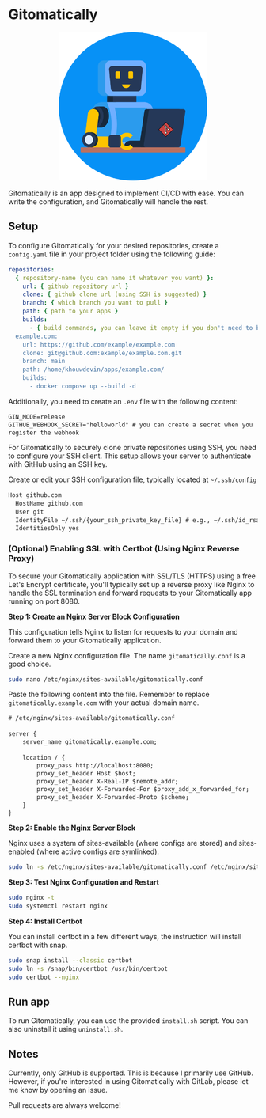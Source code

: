 # Gitomatically

<div align="center">
  <img src="https://github.com/khouwdevin/gitomatically/blob/master/public/gitomatically.png" height="300px"/>
</div>

Gitomatically is an app designed to implement CI/CD with ease. You can write the configuration, and Gitomatically will handle the rest.

## Setup

To configure Gitomatically for your desired repositories, create a `config.yaml` file in your project folder using the following guide:

```yaml
repositories:
  { repository-name (you can name it whatever you want) }:
    url: { github repository url }
    clone: { github clone url (using SSH is suggested) }
    branch: { which branch you want to pull }
    path: { path to your apps }
    builds:
      - { build commands, you can leave it empty if you don't need to build }
  example.com:
    url: https://github.com/example/example.com
    clone: git@github.com:example/example.com.git
    branch: main
    path: /home/khouwdevin/apps/example.com/
    builds:
      - docker compose up --build -d
```

Additionally, you need to create an `.env` file with the following content:

```env
GIN_MODE=release
GITHUB_WEBHOOK_SECRET="helloworld" # you can create a secret when you register the webhook
```

For Gitomatically to securely clone private repositories using SSH, you need to configure your SSH client. This setup allows your server to authenticate with GitHub using an SSH key.

Create or edit your SSH configuration file, typically located at `~/.ssh/config`

```txt
Host github.com
  HostName github.com
  User git
  IdentityFile ~/.ssh/{your_ssh_private_key_file} # e.g., ~/.ssh/id_rsa or ~/.ssh/gitomatically_ssh_key
  IdentitiesOnly yes
```

### (Optional) Enabling SSL with Certbot (Using Nginx Reverse Proxy)

To secure your Gitomatically application with SSL/TLS (HTTPS) using a free Let's Encrypt certificate, you'll typically set up a reverse proxy like Nginx to handle the SSL termination and forward requests to your Gitomatically app running on port 8080.

**Step 1: Create an Nginx Server Block Configuration**

This configuration tells Nginx to listen for requests to your domain and forward them to your Gitomatically application.

Create a new Nginx configuration file. The name `gitomatically.conf` is a good choice.

```bash
sudo nano /etc/nginx/sites-available/gitomatically.conf
```

Paste the following content into the file. Remember to replace `gitomatically.example.com` with your actual domain name.

```nginx
# /etc/nginx/sites-available/gitomatically.conf

server {
    server_name gitomatically.example.com;

    location / {
        proxy_pass http://localhost:8080;
        proxy_set_header Host $host;
        proxy_set_header X-Real-IP $remote_addr;
        proxy_set_header X-Forwarded-For $proxy_add_x_forwarded_for;
        proxy_set_header X-Forwarded-Proto $scheme;
    }
}
```

**Step 2: Enable the Nginx Server Block**

Nginx uses a system of sites-available (where configs are stored) and sites-enabled (where active configs are symlinked).

```bash
sudo ln -s /etc/nginx/sites-available/gitomatically.conf /etc/nginx/sites-enabled/gitomatically.conf
```

**Step 3: Test Nginx Configuration and Restart**

```bash
sudo nginx -t
sudo systemctl restart nginx
```

**Step 4: Install Certbot**

You can install certbot in a few different ways, the instruction will install certbot with snap.

```bash
sudo snap install --classic certbot
sudo ln -s /snap/bin/certbot /usr/bin/certbot
sudo certbot --nginx
```

## Run app

To run Gitomatically, you can use the provided `install.sh` script. You can also uninstall it using `uninstall.sh`.

## Notes

Currently, only GitHub is supported. This is because I primarily use GitHub. However, if you're interested in using Gitomatically with GitLab, please let me know by opening an issue.

Pull requests are always welcome!
